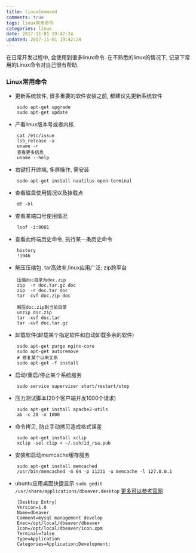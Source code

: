```yaml
---
title: linuxCommand
comments: true
tags: linux常用命令
categories: linux
date: 2017-11-01 19:42:24
updated: 2017-11-01 19:42:24
---
```



在日常开发过程中, 会使用到很多linux命令. 在不熟悉的linux的情况下, 记录下常用的Linux命令对自己很有帮助. 
### Linux常用命令
* 更新系统软件, 很多重要的软件安装之前, 都建议先更新系统软件
```
    sudo apt-get upgrade
    sudo apt-get update
```
* 产看linux版本号或者内核
<!-- more -->
```
    cat /etc/issue
    lsb_release -a   
    uname -r
    查看更多信息
    uname --help
```
* 右键打开终端, 多屏操作, 需安装
```
    sudo apt-get install nautilus-open-terminal
```
* 查看磁盘使用情况以及挂载点
```
    df -hl
```
* 查看某端口号使用情况
```
    lsof -i:8001
```
* 查看此终端历史命令, 执行某一条历史命令
```
    history 
    !1046
```
* 解压压缩包.  tar高效率,linux应用广泛; zip跨平台
```
    压缩doc目录为doc.zip
    zip  -r doc.tar.gz doc
    zip  -r doc.tar doc
    tar -cvf doc.zip doc
    
    解压doc.zip到当前目录
    unzip doc.zip 
    tar -xvf doc.tar
    tar -xvf doc.tar.gz
```
* 卸载软件(卸载某个指定软件和自动卸载多余的软件)
```
    sudo apt-get purge nginx-core
    sudo apt-get autoremove
    # 修复某个以来关系
    sudo apt-get -f install
```
* 启动/重启/停止某个系统服务
```
    sudo service superviser start/restart/stop
```
* 压力测试脚本(20个客户端并发1000个请求)
```
    sudo apt-get install apache2-utils  
    ab -c 20 -n 1000
```
* 命令拷贝, 防止手动拷贝造成格式误差
```
    sudo apt-get install xclip
    xclip -sel clip < ~/.ssh/id_rsa.pub
```
* 安装和启动memcache缓存服务
```
    sudo apt-get install memcached
    /usr/bin/memcached -m 64 -p 11211 -u memcache -l 127.0.0.1
```
* ubuntu应用桌面快捷显示 `sudo gedit /usr/share/applications/dbeaver.desktop` [更多可以参考官网](https://help.ubuntu.com/community/UnityLaunchersAndDesktopFiles)
```
    [Desktop Entry]
    Version=1.0
    Name=dbeaver
    Comment=mysql management develop
    Exec=/opt/local/dbeaver/dbeaver
    Icon=/opt/local/dbeaver/icon.xpm
    Terminal=false
    Type=Application
    Categories=Application;Development;
```

